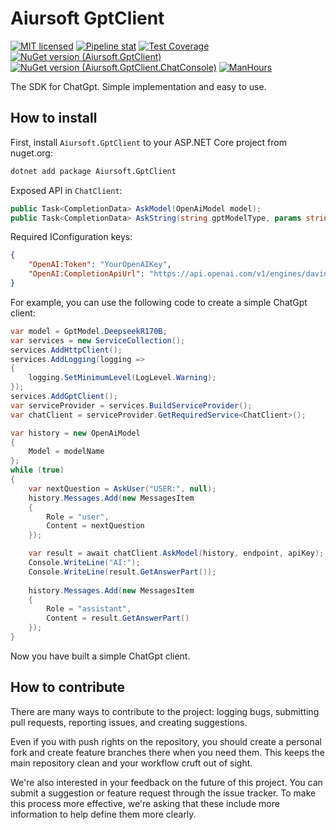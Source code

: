 # Aiursoft GptClient

[![MIT licensed](https://img.shields.io/badge/license-MIT-blue.svg)](https://gitlab.aiursoft.cn/aiursoft/gptClient/-/blob/master/LICENSE)
[![Pipeline stat](https://gitlab.aiursoft.cn/aiursoft/gptClient/badges/master/pipeline.svg)](https://gitlab.aiursoft.cn/aiursoft/gptClient/-/pipelines)
[![Test Coverage](https://gitlab.aiursoft.cn/aiursoft/gptClient/badges/master/coverage.svg)](https://gitlab.aiursoft.cn/aiursoft/gptClient/-/pipelines)
[![NuGet version (Aiursoft.GptClient)](https://img.shields.io/nuget/v/Aiursoft.GptClient.svg)](https://www.nuget.org/packages/Aiursoft.GptClient/)
[![NuGet version (Aiursoft.GptClient.ChatConsole)](https://img.shields.io/nuget/v/Aiursoft.GptClient.ChatConsole.svg)](https://www.nuget.org/packages/Aiursoft.GptClient.ChatConsole/)
[![ManHours](https://manhours.aiursoft.cn/r/gitlab.aiursoft.cn/aiursoft/GptClient.svg)](https://gitlab.aiursoft.cn/aiursoft/GptClient/-/commits/master?ref_type=heads)

The SDK for ChatGpt. Simple implementation and easy to use.

## How to install

First, install `Aiursoft.GptClient` to your ASP.NET Core project from nuget.org:

```bash
dotnet add package Aiursoft.GptClient
```

Exposed API in `ChatClient`:

```csharp
public Task<CompletionData> AskModel(OpenAiModel model);
public Task<CompletionData> AskString(string gptModelType, params string[] content);
```

Required IConfiguration keys:

```json
{
    "OpenAI:Token": "YourOpenAIKey",
    "OpenAI:CompletionApiUrl": "https://api.openai.com/v1/engines/davinci/completions"
}
```

For example, you can use the following code to create a simple ChatGpt client:

```csharp
var model = GptModel.DeepseekR170B;
var services = new ServiceCollection();
services.AddHttpClient();
services.AddLogging(logging =>
{
    logging.SetMinimumLevel(LogLevel.Warning);
});
services.AddGptClient();
var serviceProvider = services.BuildServiceProvider();
var chatClient = serviceProvider.GetRequiredService<ChatClient>();

var history = new OpenAiModel
{
    Model = modelName
};
while (true)
{
    var nextQuestion = AskUser("USER:", null);
    history.Messages.Add(new MessagesItem
    {
        Role = "user",
        Content = nextQuestion
    });

    var result = await chatClient.AskModel(history, endpoint, apiKey);
    Console.WriteLine("AI:");
    Console.WriteLine(result.GetAnswerPart());
    
    history.Messages.Add(new MessagesItem
    {
        Role = "assistant",
        Content = result.GetAnswerPart()
    });
}
```

Now you have built a simple ChatGpt client.

## How to contribute

There are many ways to contribute to the project: logging bugs, submitting pull requests, reporting issues, and creating suggestions.

Even if you with push rights on the repository, you should create a personal fork and create feature branches there when you need them. This keeps the main repository clean and your workflow cruft out of sight.

We're also interested in your feedback on the future of this project. You can submit a suggestion or feature request through the issue tracker. To make this process more effective, we're asking that these include more information to help define them more clearly.
